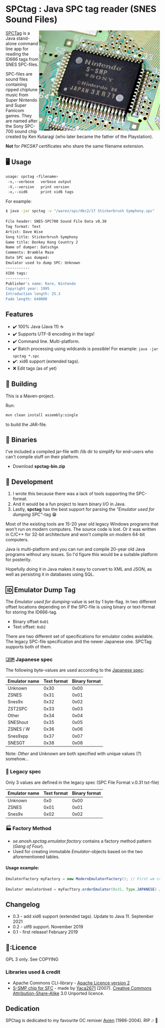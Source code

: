 # SPCtag : Java SPC tag reader (SNES Sound Files)
<img src="spc700.jpg" width="395" height="326" align="right">

[SPCTag](https://github.com/ullenius/spctag) is a Java stand-alone command line app for reading the ID666 tags from SNES SPC-files.

SPC-files are sound files containing ripped chiptune music from Super Nintendo and Super Famicom games. They are named after the Sony SPC-700 sound chip created by Ken Kutaragi (who later became the father of the Playstation).

**Not** for *PKCS#7* certificates who share the same filename extension.

## :desktop_computer: Usage

```sh
usage: spctag <filename>
 -v,--verbose   verbose output
 -V,--version   print version
 -x,--xid6      print xid6 tags
```

For example:
```sh
$ java -jar spctag -v "/warez/spc/dkc2/17 Stickerbrush Symphony.spc"

File header: SNES-SPC700 Sound File Data v0.30
Tag format: Text
Artist: Dave Wise
Song title: Stickerbrush Symphony
Game title: Donkey Kong Country 2
Name of dumper: Datschge
Comments: Bramble Maze
Date SPC was dumped:
Emulator used to dump SPC: Unknown
-----------
XID6 tags:
-----------
Publisher's name: Rare, Nintendo
Copyright year: 1995
Introduction length: 25.3
Fade length: 640000
```

## Features

* :heavy_check_mark: 100% Java (Java 11) :coffee:
* :heavy_check_mark: Supports UTF-8 encoding in the tags!
* :heavy_check_mark: Command line. Multi-platform.
* :heavy_check_mark: Batch processing using wildcards is possible! For example: `java -jar spctag *.spc`
* :heavy_check_mark:: xid6 support (extended tags).
* :x: Edit tags (as of yet)

## :floppy_disk: Building
This is a Maven-project.

Run:
```sh
mvn clean install assembly:single
```
to build the JAR-file.

## :file_folder: Binaries
I've included a compiled jar-file with /lib dir to simplify for end-users who can't compile stuff on their platform.
* Download **spctag-bin.zip**


## :wrench: Development
1. I wrote this because there was a lack of tools supporting the SPC-format.
1. And it would be a fun project to learn binary I/O in Java.
1. Lastly, **spctag** has the best support for parsing the *"Emulator used for dumping SPC"*-tag :grin:

Most of the existing tools are 15-20 year old legacy Windows programs that won't run on modern computers. The source code is lost. Or it was written in C/C++ for 32-bit architecture and won't compile on modern 64-bit computers.

Java is multi-platform and you can run and compile 20-year old Java programs without any issues. So I'd figure this would be a suitable platform for posterity.

Hopefully doing it in Java makes it easy to convert to XML and JSON, as well as persisting it in databases using SQL.

## :id: Emulator Dump Tag
The *Emulator used for dumping*-value is set by 1 byte-flag. In two different 
offset locations depending on if the SPC-file is using binary or text-format for 
storing the ID666-tag.

* Binary offset   `0xD1`
* Text offset:    `0xD2`

There are two different set of specifications for emulator codes available. The legacy SPC-file specification and the newer Japanese one. SPCTag supports both of them.

### :jp: Japanese spec
The following byte-values are used according to the [Japanese spec](https://dgrfactory.jp/spcplay/id666.html):

Emulator name | Text format | Binary format
------------ | -------------| -------------
Unknown | 0x30 | 0x00
ZSNES | 0x31 | 0x01
Snes9x| 0x32 | 0x02
ZST2SPC| 0x33| 0x03
Other | 0x34 | 0x04
SNEShout| 0x35 | 0x05
ZSNES / W | 0x36 | 0x06
Snes9xpp | 0x37 | 0x07
SNESGT | 0x38 | 0x08

Note: *Other* and *Unknown* are both specified with unique values (?) somehow...

### :older_woman: Legacy spec
Only 3 values are defined in the legacy spec (SPC File Format v.0.31 txt-file)

Emulator name | Text format | Binary format
------------ | -------------| -------------
Unknown | 0x0 | 0x00
ZSNES | 0x01 | 0x01
Snes9x| 0x02 | 0x02

### :factory: Factory Method
* *se.anosh.spctag.emulator.factory* contains a factory method pattern (*Gang of Four*). 
* Used for creating immutable *Emulator*-objects based on the two aforementioned tables.

#### Usage example:
```java
EmulatorFactory myFactory = new ModernEmulatorFactory(); // First we create the factory

Emulator emulatorUsed = myFacftory.orderEmulator(0x31, Type.JAPANESE) // Type.LEGACY is also available
```

## Changelog
* 0.3 - add xid6 support (extended tags). Update to Java 11. September 2021
* 0.2 - utf8 support. November 2019
* 0.1 - first release! February 2019

## :scroll::Licence
GPL 3 only. See COPYING

### Libraries used & credit
* Apache Commons CLI-library - [Apache Licence version 2](https://www.apache.org/licenses/LICENSE-2.0)
* [S-SMP chip for SFC](https://commons.wikimedia.org/wiki/File:S-SMP_01.jpg) - made by [Yaca2671](https://commons.wikimedia.org/wiki/User_talk:Yaca2671) (2007). [Creative Commons Attribution-Share-Alike](https://creativecommons.org/licenses/by-sa/3.0/) 3.0 Unported licence.


## Dedication
SPCtag is dedicated to my favourite OC remixer [Avien](https://ocremix.org/artist/4402/avien) (1986-2004). RIP :notes: :saxophone:
